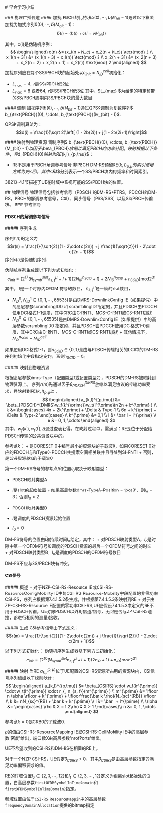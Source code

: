 
# 早会学习小结

### 物理广播信道
#### 加扰
PBCH的比特块$b(0), \cdots, b(M_{bit} - 1)$通过以下算法加扰为加扰序列$\tilde b(0), \cdots, \tilde b(M_{bit} - 1)$：
$$ \tilde b(i) = (b(i) + c(i + vM_{bit})) % 2$$

其中，c(i)是伪随机序列：
$$
\begin{aligned}
c(n) &= (x_1(n + N_c) + x_2(n + N_c)) \text{mod} 2 \\
x_1(n + 31) &= (x_1(n + 3) + x_1(n)) \text{mod} 2 \\
x_2(n + 31) &= (x_2(n + 3) + x_2(n + 2) + x_2(n + 1) + x_2(n)) \text{mod} 2
\end{aligned}
$$

加扰序列应在每个SS/PBCH块的起始处以$c_{init} = N_{ID}^{cell}$初始化：
+ $L_{max} = 4$, $v$是SS/PBCH低2位
+ $L_{max} = 8$ 或者64, $v$是SS/PBCH低3位
其中，$L_{max} $为给定的特定频带的SS/PBCH周期内SS/PBCH块的最大数目


#### 调制
加扰序列$\tilde b(0), \cdots, \tilde b(M_{bit} - 1)$通过QPSK调制为复数序列$ b_{\text{PBCH}}(0), \cdots, b_{\text{PBCH}}(M_{bit} - 1)$.

QPSK调制算法为：
$$d(i) = \frac{1}{\sqrt 2}\left[ (1 - 2b(2i)) + j(1 - 2b(2i+1))\right]$$

#### 映射到物理资源
调制序列$ b_{\text{PBCH}}(0), \cdots, b_{\text{PBCH}}(M_{bit} - 1)$以因子$\beta_{PBCH}$放缩以满足PBCH的功率分配。映射根据以下条件，将$d_{PBCH}(0)$映射为RE$(k,l)_{p,\mu}$：
+ RE不是用于PBCH解调参考信号
非PBCH DM-RS预留RE$(k,l)_{p,\mu}的索引递增方式为先$k$后$l$，其中$k$和$l$分别表示一个SS/PBCH块内的频率和时间索引。


38213-4.1节描述了UE在时域中监视可能的SS/PBCH块的位置。

## 物理信号
物理信号包括参考信号（PDSCH 的DM-RS+PTRS，PDCCH的DM-RS，PBCH的解调参考信号，CSI）、同步信号（PSS/SSS）以及SS/PBCH传输块。
### 参考信号
#### PDSCH的解调参考信号
##### 序列生成

序列$r(n)$的定义为
$$r(n) = \frac{1}{\sqrt{2}}(1 - 2\cdot c(2n)) + j \frac{1}{\sqrt{2}}(1 - 2\cdot c(2n + 1))$$
序列$c(i)$是伪随机序列.

伪随机序列生成器以下列方式初始化：
$$c_{init} = \left( 2^{17}(N_{symb}^{slot}n_{s,f}^{\mu} + l + 1)(2N_{ID}^{n_{SCID}} + 1) + 2N_{ID}^{n_{SCID}} + n_{SCID} \right) \text{mod} 2^{31}$$
其中， $l$是一个时隙内OFDM 符号的数目， $n_{s,f}^{\mu}$是一帧的slot数目，
+ $N_{ID}^{0}, N_{ID}^{1} \in \{0,1,\cdots, 65535\}$是由DMRS-DownlinkConfig IE（如果提供）中的高层参数scramblingID0 和 scramblingID1指定的，并且PDSCH由PDCCH使用DCI格式1-1调度，其中CRC由C-RNTI、MCS-C-RNTI或CS-RNTI加扰
+ $N_{ID}^{0} \in \{0,1,\cdots, 65535\}$是由DMRS-DownlinkConfig IE（如果提供）中的高层参数scramblingID0 指定的，并且PDSCH由PDCCH使用DCI格式1-0调度，其中CRC由C-RNTI、MCS-C-RNTI或CS-RNTI加扰
+ 其他情况下，$N_{ID}^{n_{SCID}} = N_{ID}^{cell}$

如果使用DCI格式1-1，则$n_{SCID}\in\{0,1\}$是由与PDSCH传输相关的DCI中的DM-RS序列初始化字段指定定的，否则$n_{SCID} = 0$。

##### 映射到物理资源

根据高层参数dmrs-Type（配置类型1或配置类型2），PDSCH的DM-RS被映射到物理资源上。
序列$r(m)$先通过因子$\beta_{PDSCH}^{DMRS}$放缩以满足协议的传输功率要求，再映射到RE$(k,l)_{p,\mu}$上：
$$
\begin{aligned}
a_{k,l}^{(p,\mu)} &= \beta_{PDSCH}^{DMRS}w_f(k^{\prime})w_t(l^{\prime})r(2n + k^{\prime} ) \\
k &= \begin{cases}
4n + 2k^{\prime} + \Delta & Type-1 \\
6n + k^{\prime} + \Delta & Type-2
\end{cases} \\
k^{\prime} &= 0,1 \\
l &= \bar l + l^{\prime} \\
n &= 0, 1, \cdots
\end{aligned}
$$
其中，$w_f(k^{\prime}),w_t(l^{\prime}),\Delta$通过查表获得。在映射过程中，需满足：RE是位于分配给PDSCH传输的公共资源块中的。

参考点$k$：
+ 是CORESET 0中编号最小的资源块的子载波0，如果CORESET 0对应的PDCCH与和Type0-PDCCH共搜索空间相关联并且寻址到SI-RNTI
+ 否则，是公共资源款0的子载波0

第一个DM-RS符号的参考点$l$和位置$l_0$取决于映射类型：
+ PDSCH映射类型A：
+ $l$是slot的起始位置
+ 如果高层参数dmrs-TypeA-Position = ‘pos3’，则$l_0 = 3$；否则$l_0 = 2$

+ PDSCH映射类型B：
+ $l$是调度的PDSCH资源起始位置
+ $l_0 = 0$

DM-RS符号的位置由$\bar l$和持续时间$l_d$给定，其中：
+ 对PDSCH映射类型A，$l_d$是时隙中第一个OFDM符号和调度的PDSCH资源的最后一个OFDM符号之间的时长
+ 对PDSCH映射类型B，$l_d$是调度的PDSCH的OFDM符号数目
<!--
仅当dmrs-TypeA-Position等于'pos2'时，才支持大小写dmrs-AdditionalPosition等于'pos3'。对于PDSCH映射类型A，仅在dmrs-TypeA-Position等于'pos2'时，$l_d = 3$和$l_d = 4$个符号适用。

对于PDSCH映射类型A单符号DM-RS,通常 $l_1 = 11$。除非满足以下所有条件时有$l_1 = 12$：
- 配置高层参数lte-CRS-ToMatchAround，且任意PDSCH DM-RS符号与高层参数lte-CRS-ToMatchAround指示的包含LTE小区特定参考信号一致
- 高层参数dmrs-AdditionalPosition等于'pos1'，$l_0=3$；
- UE已指示其能够[FG2-6b]
对于PDSCH映射类型B
- 若PDSCH持续时间$l_d$为2,4,7个OFDM符号（正常循环前缀）或2, 4, 6个OFDM符号（扩展循环前缀），并且PDSCH分配与为与CORESET相关联的搜索空间集预留的资源冲突，应增加，使得第一个DM-RS符号在CORESET之后立即出现，并且
- 若PDSCH时长$l_d$为2个符号，则UE不希望接收第二个符号之外的DM-RS符号。
- 若PDSCH时长$l_d$为4个符号，则不希望UE在第三个符号之外接收DM-RS符号。
- 若PDSCH持续时间$l_d$为正常循环前缀7个符号或扩展循环前缀6个符号，
- 期望UE在第四符号之外不接收第一DM-RS，
- 如果配置了1个附加单符号DM-RS，则UE期望在前载DM-RS符号分别位于第1个或第2个符号时，在第5个或第6个符号上传输附加DM-RS。，否则UE应期望不发送附加DM-RS。
- 当PDSCH持续时间$l_d$为2个或4个OFDM符号时，仅支持单符号DM-RS。
表7.4.1.1.2-5给出了时域索引$l^{\prime}$和支持的天线端口p，其中
- DMRS-DownlinkConfig信元中的高层参数maxLength未配置时，使用单符号DM-RS。
- 如果DMRS-DownlinkConfig信元中的高层参数maxLength等于‘len2’，则DM-RS的单符号或双符号由DCI确定。

在没有CSI-RS配置的情况下，并且除非另外配置，否则UE可以假设PDSCH DM-RS和SS/PBCH块相对于多普勒频移、多普勒扩展、平均时延、时延扩展准共址，并且，适用时，空间接收参数。UE可以假设同一CDM组中的PDSCH DM-RS相对于多普勒频移、多普勒扩展、平均时延、时延扩展和空间Rx准共址。UE可以假设与PDSCH相关联的DMRS端口是具有QCL Type A、Type D （如果适用）和平均增益的QCL。 -->

DM-RS不应与SS/PBCH块有冲突。

#### CSI信号

##### 概述
+ 对于NZP-CSI-RS-Resource IE或CSI-RS-ResourceConfigMobility IE中的CSI-RS-Resource-Mobility字段配置的非零功率CSI-RS，序列应根据第7.4.1.5.2条生成，并根据第7.4.1.5.3条映射到RE
+ 对于由ZP-CSI-RS-Resource IE配置的零功率CSI-RS,UE应假设7.4.1.5.3中定义的RE不用于PDSCH传输。UE对除PDSCH以外的信道/信号，无论是否与ZP CSI-RS碰撞，都进行相同的测量/接收。

##### 生成
CSI参考信号由下式定义：
$$r(m) = \frac{1}{\sqrt{2}}(1 - 2\cdot c(2m)) + j \frac{1}{\sqrt{2}}(1 - 2\cdot c(2m + 1))$$

以下列方式初始化：
伪随机序列生成器以下列方式初始化：
$$c_{init} = \left( 2^{10}(N_{symb}^{slot}n_{s,f}^{\mu} + l + 1)(2n_{ID} + 1) + n_{ID} \right) \text{mod} 2^{31}$$

##### 映射
当RE $a_{k,l}^{(p,\mu)}$位于UE配置的CSI-RS资源所占用的资源块内，CSI信号序列根据以下规则映射：
$$
\begin{aligned}
a_{k,l}^{(p,\mu)} &= \beta_{CSIRS} \cdot w_f(k^{\prime}) \cdot w_t(l^{\prime}) \cdot r_{l, n_{s, f}}(m^{\prime} ) \\
m^{\prime} &= \lfloor n \alpha \rfloor + k^{\prime} + \lfloor\frac{\bar k \rho}{N_{sc}^{RB}} \rfloor \\
k &= nN_{sc}^{RB} + \bar k + k^{\prime} \\
l &= \bar l + l^{\prime} \\
\alpha &=
\begin{cases}
\rho & X = 1
2\rho & X > 1
\end{cases}\\
n &= 0, 1, \cdots
\end{aligned}
$$

参考点$k=0$是CRB0的子载波0.

$\rho$的值由CSI-RS-ResourceMapping IE或CSI-RS-CellMobility IE中的高层参数'密度'给出，端口数X由高层参数'nrofPorts'给出。

UE不希望收到的CSI-RS和DM-RS在相同的RE上。

对于一个NZP CSI-RS，UE假定$\beta_{CSIRS}>0$，其中$\beta_{CSIRS}$是由高层参数指定的满足功率偏移要求的值。

RE的时域位置$l_0 \in \{2,3,\cdots,12\}$和$l_1 \in \{2,3,\cdots,12\}$定义为距离slot起始处的位置，由高层参数`firstOFDMSymbolInTimeDomain`和`firstOFDMSymbolInTimeDomain2`指定。

频域位置由位于`CSI-RS-ResourceMappin`中的高层参数`frequencyDomainAllocation`提供的bitmap指定